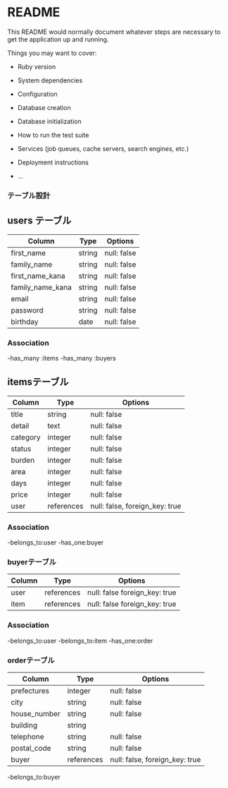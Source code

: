 # README

This README would normally document whatever steps are necessary to get the
application up and running.

Things you may want to cover:

* Ruby version

* System dependencies

* Configuration

* Database creation

* Database initialization

* How to run the test suite

* Services (job queues, cache servers, search engines, etc.)

* Deployment instructions

* ...

### テーブル設計		
		
## users テーブル
		
| Column                | Type   | Options      |
| -------               | -----  | ------------ |
| first_name            | string | null: false  |
| family_name           | string | null: false  |
| first_name_kana       | string | null: false  |
| family_name_kana      | string | null: false  |
| email                 | string | null: false  |
| password              | string | null: false  |
| birthday              | date   | null: false  |
		
### Association
		
-has_many :items
-has_many :buyers
		
## itemsテーブル
		
| Column       | Type       | Options                           |
| -------      | -----      | ------------                      |
| title        | string     | null: false                       |
| detail       | text       | null: false                       |
| category     | integer    | null: false                       |
| status       | integer    | null: false                       |
| burden       | integer    | null: false                       |
| area         | integer    | null: false                       |
| days         | integer    | null: false                       |
| price        | integer    | null: false                       |
| user         | references | null: false, foreign_key: true    |


### Association
		
-belongs_to:user
-has_one:buyer
	
		
### buyerテーブル
		
| Column           | Type        | Options                         |
| -------          | -----       | ------------                    |
| user             | references  | null: false  foreign_key: true  |
| item             | references  | null: false  foreign_key: true  |
		
### Association
-belongs_to:user
-belongs_to:item
-has_one:order

### orderテーブル

| Column                    | Type             | Options                          |
| -------                   | -----            | ------------                     |
| prefectures               | integer          | null: false                      |
| city                      | string           | null: false                      |
| house_number              | string           | null: false                      |
| building                  | string           |                    |
| telephone                 | string           | null: false                      |
| postal_code               | string           | null: false                      |
| buyer                     | references       | null: false, foreign_key: true   |

-belongs_to:buyer